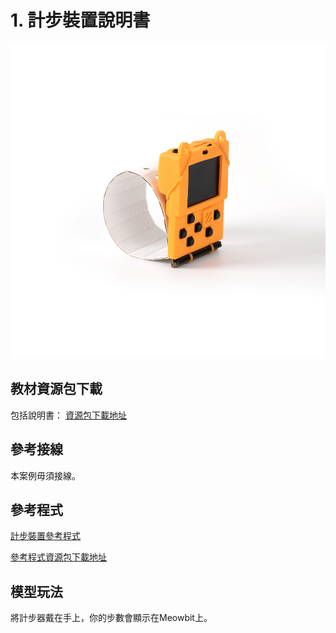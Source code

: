 # 1. 計步裝置說明書

![](../../images/step.jpg)

## 教材資源包下載

包括說明書： [資源包下載地址](https://bit.ly/AIHealthCareSetBuildingGuide)

## 參考接線

本案例毋須接線。

## 參考程式

[計步裝置參考程式](https://makecode.microbit.org/_3i3Dwm7Fm7w1)

[參考程式資源包下載地址](https://bit.ly/AIHealthCareSetHex)


## 模型玩法

將計步器戴在手上，你的步數會顯示在Meowbit上。